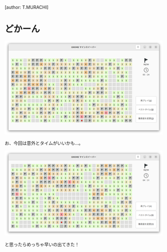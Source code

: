 [author: T.MURACHI]
# どかーん
![どかーん](bomb1.png)

お、今回は意外とタイムがいいかも…。

![どかーん](bomb2.png)

と思ったらめっちゃ早いの出てきた！